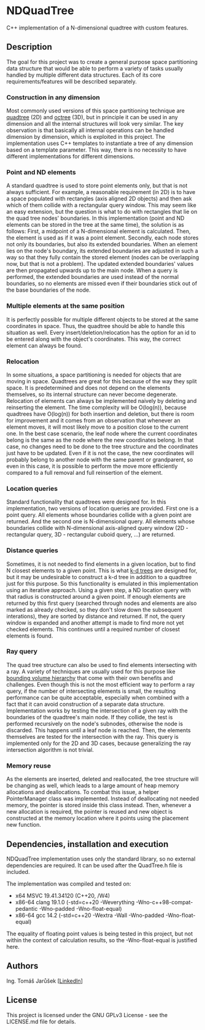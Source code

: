 # NDQuadTree

C++ implementation of a N-dimensional quadtree with custom features.

## Description

The goal for this project was to create a general purpose space partitioning data structure that would be able to perform a variety of tasks usually handled by multiple different data structures. Each of its core requirements/features will be described separately.

### Construction in any dimension

Most commonly used versions of this space partitioning technique are [quadtree](https://en.wikipedia.org/wiki/Quadtree) (2D) and [octree](https://en.wikipedia.org/wiki/Octree) (3D), but in principle it can be used in any dimension and all the internal structures will look very similar. The key observation is that basically all internal operations can be handled dimension by dimension, which is exploited in this project. The implementation uses C++ templates to instantiate a tree of any dimension based on a template parameter. This way, there is no necessity to have different implementations for different dimensions.

### Point and ND elements

A standard quadtree is used to store point elements only, but that is not always sufficient. For example, a reasonable requirement (in 2D) is to have a space populated with rectangles (axis aligned 2D objects) and then ask which of them collide with a rectangular query window. This may seem like an easy extension, but the question is what to do with rectangles that lie on the quad tree nodes' boundaries. In this implementation (point and ND elements can be stored in the tree at the same time), the solution is as follows: First, a midpoint of a N-dimensional element is calculated. Then, the element is used as if it was a point element. Secondly, each node stores not only its boundaries, but also its extended boundaries. When an element lies on the node's boundary, its extended boundaries are adjusted in such a way so that they fully contain the stored element (nodes can be overlapping now, but that is not a problem). The updated extended boundaries' values are then propagated upwards up to the main node. When a query is performed, the extended boundaries are used instead of the normal boundaries, so no elements are missed even if their boundaries stick out of the base boundaries of the node.

### Multiple elements at the same position

It is perfectly possible for multiple different objects to be stored at the same coordinates in space. Thus, the quadtree should be able to handle this situation as well. Every insert/deletion/relocation has the option for an id to be entered along with the object's coordinates. This way, the correct element can always be found.

### Relocation

In some situations, a space partitioning is needed for objects that are moving in space. Quadtrees are great for this because of the way they split space. It is predetermined and does not depend on the elements themselves, so its internal structure can never become degenerate. Relocation of elements can always be implemented naively by deleting and reinserting the element. The time complexity will be O(log(n)), because quadtrees have O(log(n)) for both insertion and deletion, but there is room for improvement and it comes from an observation that whenever an element moves, it will most likely move to a position close to the current one. In the best case scenario, the leaf node where the current coordinates belong is the same as the node where the new coordinates belong. In that case, no changes need to be done to the tree structure and the coordinates just have to be updated. Even if it is not the case, the new coordinates will probably belong to another node with the same parent or grandparent, so even in this case, it is possible to perform the move more efficiently compared to a full removal and full reinsertion of the element.

### Location queries

Standard functionality that quadtrees were designed for. In this implementation, two versions of location queries are provided. First one is a point query. All elements whose boundaries collide with a given point are returned. And the second one is N-dimensional query. All elements whose boundaries collide with N-dimensional axis-aligned query window (2D - rectangular query, 3D - rectangular cuboid query, ...) are returned. 

### Distance queries

Sometimes, it is not needed to find elements in a given location, but to find N closest elements to a given point. This is what [k-d trees](https://en.wikipedia.org/wiki/K-d_tree) are designed for, but it may be undesirable to construct a k-d tree in addition to a quadtree just for this purpose. So this functionality is emulated in this implementation using an iterative approach. Using a given step, a ND location query with that radius is constructed around a given point. If enough elements are returned by this first query (searched through nodes and elements are also marked as already checked, so they don't slow down the subsequent interations), they are sorted by distance and returned. If not, the query window is expanded and another attempt is made to find more not yet checked elements. This continues until a required number of closest elements is found.

### Ray query

The quad tree structure can also be used to find elements intersecting with a ray. A variety of techniques are usually used for this purpose like [bounding volume hierarchy](https://en.wikipedia.org/wiki/Bounding_volume_hierarchy) that come with their own benefits and challenges. Even though this is not the most efficient way to perform a ray query, if the number of intersecting elements is small, the resulting performance can be quite acceptable, especially when combined with a fact that it can avoid construction of a separate data structure. Implementation works by testing the intersection of a given ray with the boundaries of the quadtree's main node. If they collide, the test is performed recursively on the node's subnodes, otherwise the node is discarded. This happens until a leaf node is reached. Then, the elements themselves are tested for the intersection with the ray. This query is implemented only for the 2D and 3D cases, because generalizing the ray intersection algorithm is not trivial.

### Memory reuse

As the elements are inserted, deleted and reallocated, the tree structure will be changing as well, which leads to a large amount of heap memory allocations and deallocations. To combat this issue, a helper PointerManager class was implemented. Instead of deallocating not needed memory, the pointer is stored inside this class instead. Then, whenever a new allocation is required, the pointer is reused and new object is constructed at the memory location where it points using the placement new function.

## Dependencies, installation and execution

NDQuadTree implementation uses only the standard library, so no external dependencies are required. It can be used after the QuadTree.h file is included.

The implementation was compiled and tested on:
* x64 MSVC 19.41.34120 (C++20, /W4) 
* x86-64 clang 19.1.0 (-std=c++20 -Weverything -Wno-c++98-compat-pedantic -Wno-padded -Wno-float-equal)
* x86-64 gcc 14.2 (-std=c++20 -Wextra -Wall -Wno-padded -Wno-float-equal)

The equality of floating point values is being tested in this project, but not within the context of calculation results, so the -Wno-float-equal is justified here.

## Authors

Ing. Tomáš Jarůšek \[[LinkedIn](https://www.linkedin.com/in/tomáš-jarůšek-7a765284)\]

## License

This project is licensed under the GNU GPLv3 License - see the LICENSE.md file for details.
	